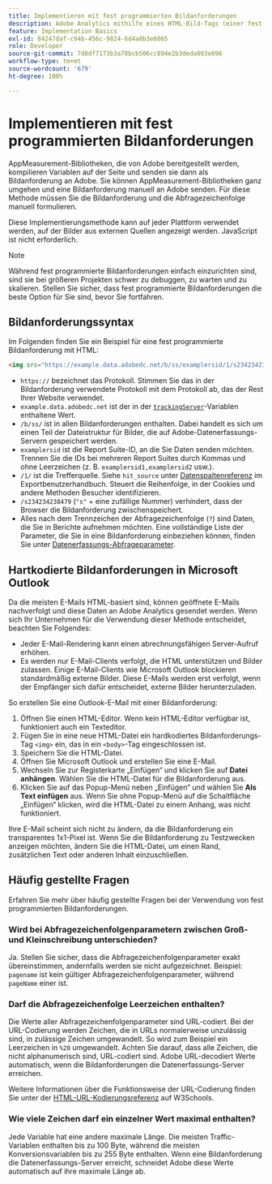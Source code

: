 ```yaml
---
title: Implementieren mit fest programmierten Bildanforderungen
description: Adobe Analytics mithilfe eines HTML-Bild-Tags (einer fest programmierten Bildanforderung) implementieren
feature: Implementation Basics
exl-id: 84247daf-c94b-456c-9824-6d4a0b3e6065
role: Developer
source-git-commit: 7d8df7173b3a78bcb506cc894e2b3deda003e696
workflow-type: tm+mt
source-wordcount: '679'
ht-degree: 100%

---
```


# Implementieren mit fest programmierten Bildanforderungen

AppMeasurement-Bibliotheken, die von Adobe bereitgestellt werden, kompilieren Variablen auf der Seite und senden sie dann als Bildanforderung an Adobe. Sie können AppMeasurement-Bibliotheken ganz umgehen und eine Bildanforderung manuell an Adobe senden. Für diese Methode müssen Sie die Bildanforderung und die Abfragezeichenfolge manuell formulieren.

Diese Implementierungsmethode kann auf jeder Plattform verwendet werden, auf der Bilder aus externen Quellen angezeigt werden. JavaScript ist nicht erforderlich.

>[!NOTE]
>
>Während fest programmierte Bildanforderungen einfach einzurichten sind, sind sie bei größeren Projekten schwer zu debuggen, zu warten und zu skalieren. Stellen Sie sicher, dass fest programmierte Bildanforderungen die beste Option für Sie sind, bevor Sie fortfahren.

## Bildanforderungssyntax

Im Folgenden finden Sie ein Beispiel für eine fest programmierte Bildanforderung mit HTML:

```html
<img src="https://example.data.adobedc.net/b/ss/examplersid/1/s234234238479?AQB=1&g=http%3A%2F%2Fexample.com&pageName=Example%20hardcoded%20hit&v1=Example%20value&AQE=1"/>
```

* `https://` bezeichnet das Protokoll. Stimmen Sie das in der Bildanforderung verwendete Protokoll mit dem Protokoll ab, das der Rest Ihrer Website verwendet.
* `example.data.adobedc.net` ist der in der [`trackingServer`](/help/implement/vars/config-vars/trackingserver.md)-Variablen enthaltene Wert.
* `/b/ss/` ist in allen Bildanforderungen enthalten. Dabei handelt es sich um einen Teil der Dateistruktur für Bilder, die auf Adobe-Datenerfassungs-Servern gespeichert werden.
* `examplersid` ist die Report Suite-ID, an die Sie Daten senden möchten. Trennen Sie die IDs bei mehreren Report Suites durch Kommas und ohne Leerzeichen (z. B. `examplersid1,examplersid2` usw.).
* `/1/` ist die Trefferquelle. Siehe `hit_source` unter [Datenspaltenreferenz](../../export/analytics-data-feed/c-df-contents/datafeeds-reference.md) im Exportbenutzerhandbuch. Steuert die Reihenfolge, in der Cookies und andere Methoden Besucher identifizieren.
* `/s234234238479` (`"s"` + eine zufällige Nummer) verhindert, dass der Browser die Bildanforderung zwischenspeichert.
* Alles nach dem Trennzeichen der Abfragezeichenfolge (`?`) sind Daten, die Sie in Berichte aufnehmen möchten. Eine vollständige Liste der Parameter, die Sie in eine Bildanforderung einbeziehen können, finden Sie unter [Datenerfassungs-Abfrageparameter](../validate/query-parameters.md).

## Hartkodierte Bildanforderungen in Microsoft Outlook

Da die meisten E-Mails HTML-basiert sind, können geöffnete E-Mails nachverfolgt und diese Daten an Adobe Analytics gesendet werden. Wenn sich Ihr Unternehmen für die Verwendung dieser Methode entscheidet, beachten Sie Folgendes:

* Jeder E-Mail-Rendering kann einen abrechnungsfähigen Server-Aufruf erhöhen.
* Es werden nur E-Mail-Clients verfolgt, die HTML unterstützen und Bilder zulassen. Einige E-Mail-Clients wie Microsoft Outlook blockieren standardmäßig externe Bilder. Diese E-Mails werden erst verfolgt, wenn der Empfänger sich dafür entscheidet, externe Bilder herunterzuladen.

So erstellen Sie eine Outlook-E-Mail mit einer Bildanforderung:

1. Öffnen Sie einen HTML-Editor. Wenn kein HTML-Editor verfügbar ist, funktioniert auch ein Texteditor.
2. Fügen Sie in eine neue HTML-Datei ein hardkodiertes Bildanforderungs-Tag `<img>` ein, das in ein `<body>`-Tag eingeschlossen ist.
3. Speichern Sie die HTML-Datei.
4. Öffnen Sie Microsoft Outlook und erstellen Sie eine E-Mail.
5. Wechseln Sie zur Registerkarte „Einfügen“ und klicken Sie auf **Datei anhängen**. Wählen Sie die HTML-Datei für die Bildanforderung aus.
6. Klicken Sie auf das Popup-Menü neben „Einfügen“ und wählen Sie **Als Text einfügen** aus. Wenn Sie ohne Popup-Menü auf die Schaltfläche „Einfügen“ klicken, wird die HTML-Datei zu einem Anhang, was nicht funktioniert.

Ihre E-Mail scheint sich nicht zu ändern, da die Bildanforderung ein transparentes 1x1-Pixel ist. Wenn Sie die Bildanforderung zu Testzwecken anzeigen möchten, ändern Sie die HTML-Datei, um einen Rand, zusätzlichen Text oder anderen Inhalt einzuschließen.

## Häufig gestellte Fragen

Erfahren Sie mehr über häufig gestellte Fragen bei der Verwendung von fest programmierten Bildanforderungen.

### Wird bei Abfragezeichenfolgenparametern zwischen Groß- und Kleinschreibung unterschieden?

Ja. Stellen Sie sicher, dass die Abfragezeichenfolgenparameter exakt übereinstimmen, andernfalls werden sie nicht aufgezeichnet. Beispiel: `pagename` ist kein gültiger Abfragezeichenfolgenparameter, während `pageName` einer ist.

### Darf die Abfragezeichenfolge Leerzeichen enthalten?

Die Werte aller Abfragezeichenfolgenparameter sind URL-codiert. Bei der URL-Codierung werden Zeichen, die in URLs normalerweise unzulässig sind, in zulässige Zeichen umgewandelt. So wird zum Beispiel ein Leerzeichen in `%20` umgewandelt. Achten Sie darauf, dass alle Zeichen, die nicht alphanumerisch sind, URL-codiert sind. Adobe URL-decodiert Werte automatisch, wenn die Bildanforderungen die Datenerfassungs-Server erreichen.

Weitere Informationen über die Funktionsweise der URL-Codierung finden Sie unter der [HTML-URL-Kodierungsreferenz](https://www.w3schools.com/tags/ref_urlencode.asp) auf W3Schools.

### Wie viele Zeichen darf ein einzelner Wert maximal enthalten?

Jede Variable hat eine andere maximale Länge. Die meisten Traffic-Variablen enthalten bis zu 100 Byte, während die meisten Konversionsvariablen bis zu 255 Byte enthalten. Wenn eine Bildanforderung die Datenerfassungs-Server erreicht, schneidet Adobe diese Werte automatisch auf ihre maximale Länge ab.

